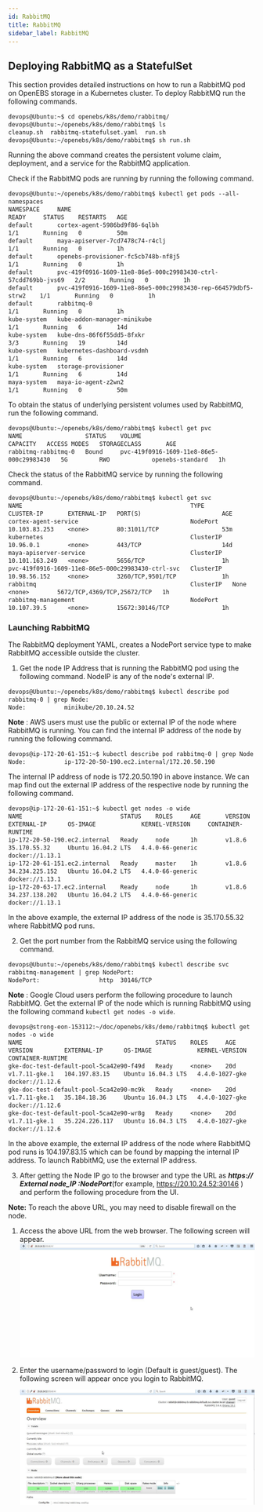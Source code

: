 ```yaml
---
id: RabbitMQ
title: RabbitMQ
sidebar_label: RabbitMQ
---
```


## Deploying RabbitMQ as a StatefulSet

This section provides detailed instructions on how to run a RabbitMQ pod on OpenEBS storage in a Kubernetes cluster. To deploy RabbitMQ run the following commands.
```
devops@Ubuntu:~$ cd openebs/k8s/demo/rabbitmq/
devops@Ubuntu:~/openebs/k8s/demo/rabbitmq$ ls
cleanup.sh  rabbitmq-statefulset.yaml  run.sh
devops@Ubuntu:~/openebs/k8s/demo/rabbitmq$ sh run.sh
```
Running the above command creates the persistent volume claim, deployment, and a service for the RabbitMQ application.

Check if the RabbitMQ pods are running by running the following command.
```
devops@Ubuntu:~/openebs/k8s/demo/rabbitmq$ kubectl get pods --all-namespaces
NAMESPACE     NAME                                                             READY     STATUS    RESTARTS   AGE
default       cortex-agent-5986bd9f86-6qlbh                                    1/1       Running   0          50m
default       maya-apiserver-7cd7478c74-r4clj                                  1/1       Running   0          1h
default       openebs-provisioner-fc5cb748b-nf8j5                              1/1       Running   0          1h
default       pvc-419f0916-1609-11e8-86e5-000c29983430-ctrl-57cdd769bb-jvs69   2/2       Running   0          1h
default       pvc-419f0916-1609-11e8-86e5-000c29983430-rep-664579dbf5-strw2    1/1       Running   0          1h
default       rabbitmq-0                                                       1/1       Running   0          1h
kube-system   kube-addon-manager-minikube                                      1/1       Running   6          14d
kube-system   kube-dns-86f6f55dd5-8fxkr                                        3/3       Running   19         14d
kube-system   kubernetes-dashboard-vsdmh                                       1/1       Running   6          14d
kube-system   storage-provisioner                                              1/1       Running   6          14d
maya-system   maya-io-agent-z2wn2                                              1/1       Running   0          50m
```
To obtain the status of underlying persistent volumes used by RabbitMQ, run the following command.
```
devops@Ubuntu:~/openebs/k8s/demo/rabbitmq$ kubectl get pvc
NAME                  STATUS    VOLUME                                     CAPACITY   ACCESS MODES   STORAGECLASS       AGE
rabbitmq-rabbitmq-0   Bound     pvc-419f0916-1609-11e8-86e5-000c29983430   5G         RWO            openebs-standard   1h
```
Check the status of the RabbitMQ service by running the following command.
```
devops@Ubuntu:~/openebs/k8s/demo/rabbitmq$ kubectl get svc
NAME                                                TYPE        CLUSTER-IP       EXTERNAL-IP   PORT(S)                       AGE
cortex-agent-service                                NodePort    10.103.83.253    <none>        80:31011/TCP                  53m
kubernetes                                          ClusterIP   10.96.0.1        <none>        443/TCP                       14d
maya-apiserver-service                              ClusterIP   10.101.163.249   <none>        5656/TCP                      1h
pvc-419f0916-1609-11e8-86e5-000c29983430-ctrl-svc   ClusterIP   10.98.56.152     <none>        3260/TCP,9501/TCP             1h
rabbitmq                                            ClusterIP   None             <none>        5672/TCP,4369/TCP,25672/TCP   1h
rabbitmq-management                                 NodePort    10.107.39.5      <none>        15672:30146/TCP               1h
```
### Launching  RabbitMQ
The RabbitMQ deployment YAML, creates a NodePort service type to make RabbitMQ accessible outside the cluster.

1. Get the node IP Address that is running the RabbitMQ pod using the following command. NodeIP is any of the node's external IP.

```
devops@Ubuntu:~/openebs/k8s/demo/rabbitmq$ kubectl describe pod rabbitmq-0 | grep Node:
Node:           minikube/20.10.24.52
```

 **Note** : AWS users must use the public or external IP of the node where RabbitMQ is running. You can find the internal IP address of the node by running the following command.

```
devops@ip-172-20-61-151:~$ kubectl describe pod rabbitmq-0 | grep Node
Node:           ip-172-20-50-190.ec2.internal/172.20.50.190
```

The internal IP address of node is 172.20.50.190 in above instance. We can map find out the external IP address of the respective node by running the following command.

```
devops@ip-172-20-61-151:~$ kubectl get nodes -o wide
NAME                            STATUS    ROLES     AGE       VERSION   EXTERNAL-IP      OS-IMAGE             KERNEL-VERSION     CONTAINER-RUNTIME
ip-172-20-50-190.ec2.internal   Ready     node      1h        v1.8.6    35.170.55.32     Ubuntu 16.04.2 LTS   4.4.0-66-generic   docker://1.13.1
ip-172-20-61-151.ec2.internal   Ready     master    1h        v1.8.6    34.234.225.152   Ubuntu 16.04.2 LTS   4.4.0-66-generic   docker://1.13.1
ip-172-20-63-17.ec2.internal    Ready     node      1h        v1.8.6    34.237.138.202   Ubuntu 16.04.2 LTS   4.4.0-66-generic   docker://1.13.1
```

In the above example, the external IP address of the node is 35.170.55.32 where RabbitMQ pod runs.

2. Get the port number from the RabbitMQ service using the following command.

```
devops@Ubuntu:~/openebs/k8s/demo/rabbitmq$ kubectl describe svc rabbitmq-management | grep NodePort:
NodePort:                 http  30146/TCP 
```

**Note** : Google Cloud users perform the following procedure to launch RabbitMQ. Get the external IP of the node which is running RabbitMQ using the following command `kubectl get nodes -o wide`. 


```
devops@strong-eon-153112:~/doc/openebs/k8s/demo/rabbitmq$ kubectl get nodes -o wide
NAME                                      STATUS    ROLES     AGE       VERSION         EXTERNAL-IP      OS-IMAGE             KERNEL-VERSION   CONTAINER-RUNTIME
gke-doc-test-default-pool-5ca42e90-f49d   Ready     <none>    20d       v1.7.11-gke.1   104.197.83.15    Ubuntu 16.04.3 LTS   4.4.0-1027-gke   docker://1.12.6
gke-doc-test-default-pool-5ca42e90-mc9k   Ready     <none>    20d       v1.7.11-gke.1   35.184.18.36     Ubuntu 16.04.3 LTS   4.4.0-1027-gke   docker://1.12.6
gke-doc-test-default-pool-5ca42e90-wr8g   Ready     <none>    20d       v1.7.11-gke.1   35.224.226.117   Ubuntu 16.04.3 LTS   4.4.0-1027-gke   docker://1.12.6
```

In the above example, the external IP address of the node where RabbitMQ pod runs is 104.197.83.15 which can be found by mapping the internal IP address. To launch RabbitMQ, use the external IP address.

3. After getting the Node IP go to the browser and type the URL as **_https:// External node_IP :NodePort_**(for example, https://20.10.24.52:30146 ) and perform the following procedure from the UI.

**Note:** To reach the above URL, you may need to disable firewall on the node.

1. Access the above URL from the web browser. The following screen will appear. 
  ![rabbitmq](assets/rabbitmqlogin.jpg)

2. Enter the username/password to login (Default is guest/guest). The following screen will appear once you login to RabbitMQ.

   ![rabbitmqlogin](assets/rabbitmqdashboard.jpg)


<!-- Hotjar Tracking Code for https://docs.mayaonline.io -->
<script>

    (function(h,o,t,j,a,r){
        h.hj=h.hj||function(){(h.hj.q=h.hj.q||[]).push(arguments)};
        h._hjSettings={hjid:773604,hjsv:6};
        a=o.getElementsByTagName('head')[0];
        r=o.createElement('script');r.async=1;
        r.src=t+h._hjSettings.hjid+j+h._hjSettings.hjsv;
        a.appendChild(r);
    })(window,document,'https://static.hotjar.com/c/hotjar-','.js?sv=');
</script>
